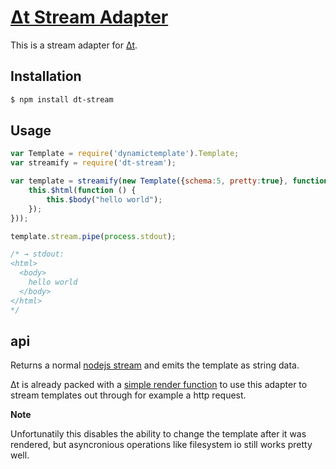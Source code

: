# [Δt Stream Adapter](https://github.com/dodo/node-dt-selector/)

This is a stream adapter for [Δt](http://dodo.github.com/node-dynamictemplate/).


## Installation

```bash
$ npm install dt-stream
```


## Usage

```javascript
var Template = require('dynamictemplate').Template;
var streamify = require('dt-stream');

var template = streamify(new Template({schema:5, pretty:true}, function () {
    this.$html(function () {
        this.$body("hello world");
    });
}));

template.stream.pipe(process.stdout);

/* → stdout:
<html>
  <body>
    hello world
  </body>
</html>
*/
```

## api

Returns a normal [nodejs stream](http://nodejs.org/api/stream.html) and emits the template as string data.

Δt is already packed with a [simple render function](https://github.com/dodo/node-dynamictemplate/blob/master/src/render.coffee) to use this adapter to stream templates out through for example a http request.

__Note__

Unfortunatily this disables the ability to change the template after it was rendered, but asyncronious operations like filesystem io still works pretty well.



